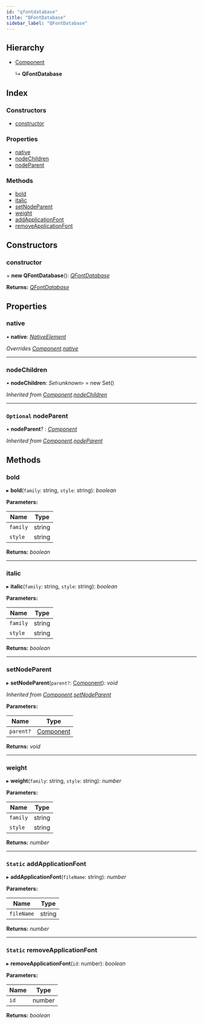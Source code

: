 ```yaml
---
id: "qfontdatabase"
title: "QFontDatabase"
sidebar_label: "QFontDatabase"
---
```


## Hierarchy

* [Component](component.md)

  ↳ **QFontDatabase**

## Index

### Constructors

* [constructor](qfontdatabase.md#constructor)

### Properties

* [native](qfontdatabase.md#native)
* [nodeChildren](qfontdatabase.md#nodechildren)
* [nodeParent](qfontdatabase.md#optional-nodeparent)

### Methods

* [bold](qfontdatabase.md#bold)
* [italic](qfontdatabase.md#italic)
* [setNodeParent](qfontdatabase.md#setnodeparent)
* [weight](qfontdatabase.md#weight)
* [addApplicationFont](qfontdatabase.md#static-addapplicationfont)
* [removeApplicationFont](qfontdatabase.md#static-removeapplicationfont)

## Constructors

###  constructor

\+ **new QFontDatabase**(): *[QFontDatabase](qfontdatabase.md)*

**Returns:** *[QFontDatabase](qfontdatabase.md)*

## Properties

###  native

• **native**: *[NativeElement](../globals.md#nativeelement)*

*Overrides [Component](component.md).[native](component.md#abstract-native)*

___

###  nodeChildren

• **nodeChildren**: *Set‹unknown›* =  new Set()

*Inherited from [Component](component.md).[nodeChildren](component.md#nodechildren)*

___

### `Optional` nodeParent

• **nodeParent**? : *[Component](component.md)*

*Inherited from [Component](component.md).[nodeParent](component.md#optional-nodeparent)*

## Methods

###  bold

▸ **bold**(`family`: string, `style`: string): *boolean*

**Parameters:**

Name | Type |
------ | ------ |
`family` | string |
`style` | string |

**Returns:** *boolean*

___

###  italic

▸ **italic**(`family`: string, `style`: string): *boolean*

**Parameters:**

Name | Type |
------ | ------ |
`family` | string |
`style` | string |

**Returns:** *boolean*

___

###  setNodeParent

▸ **setNodeParent**(`parent?`: [Component](component.md)): *void*

*Inherited from [Component](component.md).[setNodeParent](component.md#setnodeparent)*

**Parameters:**

Name | Type |
------ | ------ |
`parent?` | [Component](component.md) |

**Returns:** *void*

___

###  weight

▸ **weight**(`family`: string, `style`: string): *number*

**Parameters:**

Name | Type |
------ | ------ |
`family` | string |
`style` | string |

**Returns:** *number*

___

### `Static` addApplicationFont

▸ **addApplicationFont**(`fileName`: string): *number*

**Parameters:**

Name | Type |
------ | ------ |
`fileName` | string |

**Returns:** *number*

___

### `Static` removeApplicationFont

▸ **removeApplicationFont**(`id`: number): *boolean*

**Parameters:**

Name | Type |
------ | ------ |
`id` | number |

**Returns:** *boolean*

